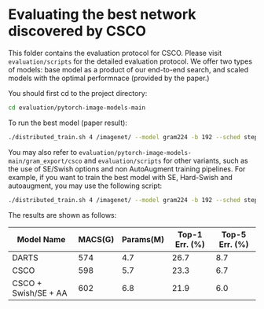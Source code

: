 # Evaluating the best network discovered by CSCO

This folder contains the evaluation protocol for CSCO. Please visit ``evaluation/scripts`` for the detailed evaluation protocol. We offer two types of models: base model as a product of our end-to-end search, and scaled models with the optimal performnace (provided by the paper.)

You should first cd to the project directory:
```sh
cd evaluation/pytorch-image-models-main
```

To run the best model (paper result):
```sh
./distributed_train.sh 4 /imagenet/ --model gram224 -b 192 --sched step --epochs 450 --decay-epochs 2.4 --decay-rate .97 --opt rmsproptf --opt-eps .001 -j 8 --warmup-lr 1e-6 --weight-decay 3e-5 --drop 0.0 --drop-path 0.0 --model-ema --model-ema-decay 0.9999 --reprob 0.0 --amp --lr .048 --gram_proto gram_export/csco/csco_im_large.prototxt --data-dir ./data/ImageNet --bn-momentum 0.001 --bn-eps 0.001 --warmup-prefix
```

You may also refer to `evaluation/pytorch-image-models-main/gram_export/csco` and `evaluation/scripts` for other variants, such as the use of SE/Swish options and non AutoAugment training pipelines. For example, if you want to train the best model with SE, Hard-Swish and autoaugment, you may use the following script:

```sh
./distributed_train.sh 4 /imagenet/ --model gram224 -b 192 --sched step --epochs 450 --decay-epochs 2.4 --decay-rate .97 --opt rmsproptf --opt-eps .001 -j 8 --warmup-lr 1e-6 --weight-decay 3e-5 --drop 0.0 --drop-path 0.0 --model-ema --model-ema-decay 0.9999 --aa rand-m9-mstd0.5 --remode pixel --reprob 0.2 --amp --lr .048 --gram_proto gram_export/csco/csco_im_se_large.prototxt --data-dir ./data/ImageNet --bn-momentum 0.001 --bn-eps 0.001 --warmup-prefix
```

The results are shown as follows:

| Model Name           | MACS(G) | Params(M) | Top-1 Err. (%) | Top-5 Err. (%) |
|----------------------|---------|-----------|----------------|----------------|
| DARTS                | 574     | 4.7       | 26.7           | 8.7            |
| CSCO                 | 598     | 5.7       | 23.3           | 6.7            |
| CSCO + Swish/SE + AA | 602     | 6.8       | 21.9           | 6.0            |